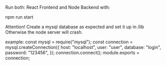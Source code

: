 Run both: React Frontend and Node Backend with:

npm run start

Attention! Create a mysql database as expected and set it up in /lib
Otherwise the node server will crash.

example:
const mysql = require("mysql");
const connection = mysql.createConnection({
  host: "localhost",
  user: "user",
  database: "login",
  password: "123456",
});
connection.connect();
module.exports = connection;

